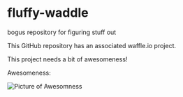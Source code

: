 # fluffy-waddle
bogus repository for figuring stuff out

This GitHub repository has an associated waffle.io project.

This project needs a bit of awesomeness!

Awesomeness:

![Picture of Awesomness](https://d3qdvvkm3r2z1i.cloudfront.net/media/catalog/product/cache/1/image/1800x/6b9ffbf72458f4fd2d3cb995d92e8889/n/a/narwhal_newthumb.png "Awesomeness")
